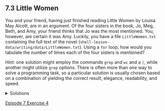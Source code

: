 ## 7.3 Little Women

You and your friend, having just finished reading Little Women by Louisa May Alcott, are in an argument. Of the four sisters in the book, Jo, Meg, Beth, and Amy, your friend thinks that Jo was the most mentioned. You, however, are certain it was Amy. Luckily, you have a file ```LittleWomen.txt``` containing the full text of the novel (```shell-lesson-data/writing/data/LittleWomen.txt```). Using a ```for``` loop, how would you tabulate the number of times each of the four sisters is mentioned?

Hint: one solution might employ the commands ```grep``` and ```wc``` and a ```|```, while another might utilize ```grep``` options. There is often more than one way to solve a programming task, so a particular solution is usually chosen based on a combination of yielding the correct result, elegance, readability, and speed.

<details>
  <summary>
Solutions
  </summary>
  <pre><code>for sis in Jo Meg Beth Amy
do
echo $sis:
grep -ow $sis LittleWomen.txt | wc -l
done</code></pre>

Alternative, slightly inferior solution:

  <pre><code>for sis in Jo Meg Beth Amy
do
echo $sis:
grep -ocw $sis LittleWomen.txt
done</code></pre>

This solution is inferior because <code>grep -c</code> only reports the number of lines matched. The total number of matches reported by this method will be lower if there is more than one match per line.
<br>
Perceptive observers may have noticed that character names sometimes appear in all-uppercase in chapter titles (e.g. ‘MEG GOES TO VANITY FAIR’). If you wanted to count these as well, you could add the <code>-i</code> option for case-insensitivity (though in this case, it doesn’t affect the answer to which sister is mentioned most frequently).
</details>

[Episode 7 Exercise 4](episode7_ex4.md)
